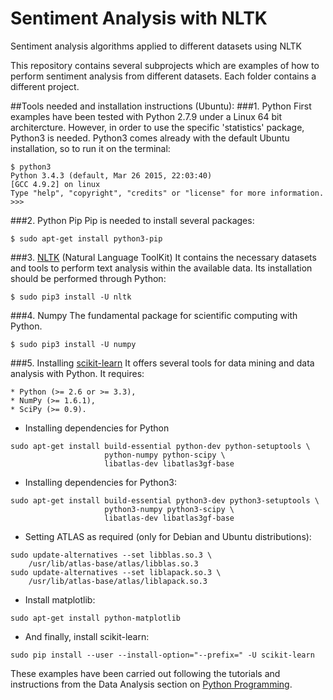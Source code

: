 # Sentiment Analysis with NLTK
Sentiment analysis algorithms applied to different datasets using NLTK

This repository contains several subprojects which are examples of how to perform sentiment analysis from different datasets. Each folder contains a different project.

##Tools needed and installation instructions (Ubuntu):
###1. Python
First examples have been tested with Python 2.7.9 under a Linux 64 bit architercture. However, in order to use the specific 'statistics' package, Python3 is needed. Python3 comes already with the default Ubuntu installation, so to run it on the terminal:
```
$ python3
Python 3.4.3 (default, Mar 26 2015, 22:03:40) 
[GCC 4.9.2] on linux
Type "help", "copyright", "credits" or "license" for more information.
>>> 
```
###2. Python Pip
Pip is needed to install several packages:
```
$ sudo apt-get install python3-pip
```
###3. [NLTK](http://www.nltk.org/install.html) (Natural Language ToolKit)
It contains the necessary datasets and tools to perform text analysis within the available data. Its installation should be performed through Python:
```
$ sudo pip3 install -U nltk
```
###4. Numpy
The fundamental package for scientific computing with Python.
```
$ sudo pip3 install -U numpy
```
###5. Installing [scikit-learn](http://scikit-learn.org/stable/install.html)
It offers several tools for data mining and data analysis with Python. It requires:
```
* Python (>= 2.6 or >= 3.3),
* NumPy (>= 1.6.1),
* SciPy (>= 0.9).
 ```
- Installing dependencies for Python
```
sudo apt-get install build-essential python-dev python-setuptools \
                     python-numpy python-scipy \
                     libatlas-dev libatlas3gf-base
```
- Installing dependencies for Python3:
```
sudo apt-get install build-essential python3-dev python3-setuptools \
                     python3-numpy python3-scipy \
                     libatlas-dev libatlas3gf-base
```
- Setting ATLAS as required (only for Debian and Ubuntu distributions):
```
sudo update-alternatives --set libblas.so.3 \
    /usr/lib/atlas-base/atlas/libblas.so.3
sudo update-alternatives --set liblapack.so.3 \
    /usr/lib/atlas-base/atlas/liblapack.so.3
```
- Install matplotlib:
```
sudo apt-get install python-matplotlib
```
- And finally, install scikit-learn:
```
sudo pip install --user --install-option="--prefix=" -U scikit-learn
```

These examples have been carried out following the tutorials and instructions from the Data Analysis section on [Python Programming](http://pythonprogramming.net/).
